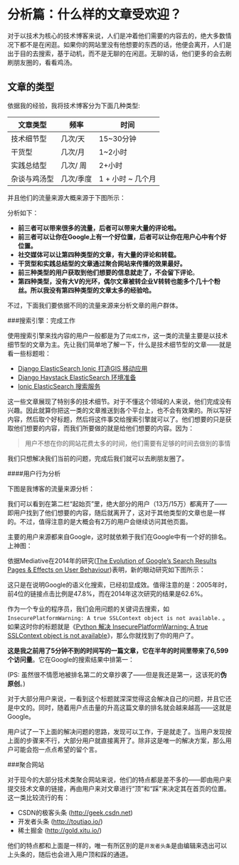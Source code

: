 分析篇：什么样的文章受欢迎？
===


对于以技术为核心的技术博客来说，人们是冲着他们需要的内容去的，绝大多数情况下都不是在闲逛。如果你的网站里没有他想要的东西的话，他便会离开，人们是出于目的去搜索，基于动机，而不是无聊的在闲逛。无聊的话，他们更多的会去刷刷朋友圈的，看看鸡汤。


文章的类型
---

依据我的经验，我将技术博客分为下面几种类型:

 文章类型        | 频率           |  时间
 ------------------|---------------|-------------
 技术细节型    | 几次/天     | 15~30分钟
干货型             | 几次/月     | 1~2小时
实践总结型     |  几次/ 周   | 2+小时
杂谈与鸡汤型 | 几次/季度 |1 + 小时 ~ 几个月

并且他们的流量来源大概来源于下图所示：

分析如下：

 - **前三者可以带来很多的流量，后者可以带来大量的评论啦。**
 - **前三者可以让你在Google上有一个好位置，后者可以让你在用户心中有个好位置。**
 - **社交媒体可以让第四种类型的文章，有大量的评论和转载。**
 - **干货型和实践总结型的文章通过聚合网站来传播的效果最好。**
 - **前三种类型的用户获取到他们想要的信息就走了，不会留下评论**。
 - **第四种类型，没有大V的光环，偶尔文章被转企业V转转也能多个几十个粉丝。所以我没有第四种类型的文章太多的经验哈。**

不过，下面我们要依据不同的流量来源来分析文章的用户群体。

###搜索引擎：完成工作

使用搜索引擎来找内容的用户一般都是为了``完成工作``，这一类的流量主要是以技术细节型的文章为主。先让我们简单地了解一下，什么是技术细节型的文章——就是看一些标题啦：

 - [Django ElasticSearch Ionic 打造GIS 移动应用](https://www.phodal.com/blog/django-elasticsearch-ionic-build-gis-application/)
 - [Django Haystack ElasticSearch 环境准备](https://www.phodal.com/blog/django-elasticsearch-haystack-prepare-enviorment/)
 - [Ionic ElasticSearch 搜索服务](https://www.phodal.com/blog/ionic-searchview-django-elasticsearch-ionic-build-gis-application/)

这一些文章展现了特别多的技术细节。对于不懂这个领域的人来说，他们完成没有兴趣。因此就算你把这一类的文章推送到各个平台上，也不会有效果的。所以写好内容，然后取个好标题，然后将这件事交给搜索引擎就可以了。他们想要的只是获取他们想要的内容，而我们所要做的就是给他们想要的内容。因为：

> 用户不想在你的网站花费太多的时间，他们需要有足够的时间去做别的事情

我们只想解决我们当前的问题，完成后我们就可以去刷朋友圈了。

####用户行为分析

下图是我博客的流量来源分析：


我们可以看到在第二栏“起始页”里，绝大部分的用户（13万/15万）都离开了——即用户找到了他们想要的内容，随后就离开了，这对于其他类型的文章也是一样的。不过，值得注意的是大概会有2万的用户会继续访问其他页面。

主要的用户来源都来自Google，这时就依赖于我们在Google中有一个好的排名。上神图：

依据Mediative在2014年的研究([The Evolution of Google’s Search Results Pages & Effects on User Behaviour](http://www.mediative.com/whitepaper-the-evolution-of-googles-search-results-pages-effects-on-user-behaviour/))表明，新的眼动研究如下图所示：

这只是在说明Google的语义化搜索，已经初显成效。值得注意的是：2005年时，前4位的链接点击比例是47.8%，而在2014年这次研究的结果是62.6%。

作为一个专业的程序员，我们会用问题的关键词去搜索，如``InsecurePlatformWarning: A true SSLContext object is not available.`` 。 如果这时你的标题就是《[Python 解决 InsecurePlatformWarning: A true SSLContext object is not available](https://www.phodal.com/blog/python-pip-openssl-issue/)》，那么你就找到了你的用户了。

 **这是我之前用了5分钟不到的时间写的一篇文章，它在半年的时间里带来了6,599个访问量**。它在Google的搜索结果中排第一：

(PS: 虽然很不情愿地被排名第二的文章抄袭了——但是我还是第一，这该死的**伪原创**。)

对于大部分用户来说，一看到这个标题就深深觉得这会解决自己的问题，并且它还是中文的。同时，随着用户点击量的升高这篇文章的排名就会越来越高——这就是Google。

用户试了一下上面的解决问题的思路，发现可以工作，于是就走了。当用户发现按上面的步骤来不行，大部分用户就直接离开了。除非这是唯一的解决方案，那么用户可能会抱一点点希望的留个言。

###聚合网站

对于现今的大部分技术类聚合网站来说，他们的特点都是差不多的——即由用户来提交技术文章的链接，再由用户来对文章进行“顶”和“踩”来决定其在首页的位置。这一类比较流行的有：

 - CSDN的极客头条 (http://geek.csdn.net)
 - 开发者头条 (http://toutiao.io/)
 - 稀土掘金 (http://gold.xitu.io/)

他们的特点都和上面是一样的，唯一有所区别的是``开发者头条``是由编辑来选出可以上头条的，随后也会进入用户顶和踩的通道。


